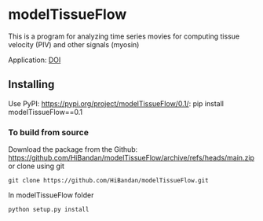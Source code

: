 # modelTissueFlow

This is a program for analyzing time series movies for computing tissue velocity (PIV) and other signals (myosin)

Application: [DOI](https://www.biorxiv.org/content/10.1101/2022.07.13.499934v1)

## Installing

Use PyPI: <https://pypi.org/project/modelTissueFlow/0.1/>:
pip install modelTissueFlow==0.1

### To build from source

Download the package from the Github: https://github.com/HiBandan/modelTissueFlow/archive/refs/heads/main.zip
or clone using git

    git clone https://github.com/HiBandan/modelTissueFlow.git

In modelTissueFlow folder

    python setup.py install
